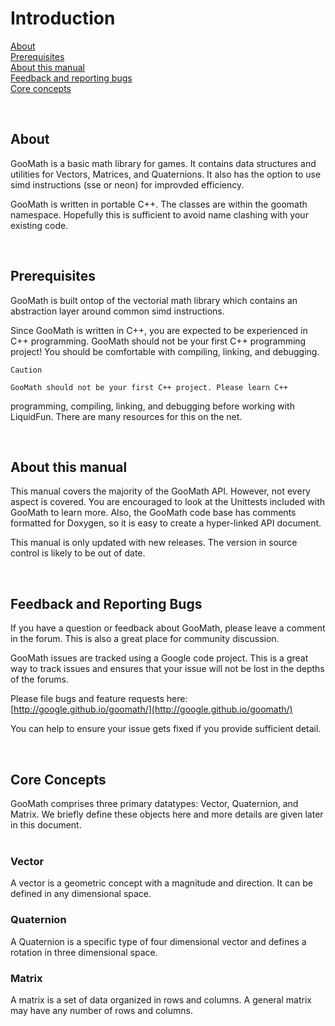 # Introduction

[About](#about)<br/>
[Prerequisites](#pre)<br/>
[About this manual](#atm)<br/>
[Feedback and reporting bugs](#frb)<br/>
[Core concepts](#cc)<br/>


<a name="About"></a><br/>

## About

GooMath is a basic math library for games. It contains data structures
and utilities for Vectors, Matrices, and Quaternions. It also has the option
to use simd instructions (sse or neon) for improvded efficiency.

GooMath is written in portable C++. The classes are within the goomath
namespace. Hopefully this is sufficient to avoid name clashing with your
existing code.

<a name="pre"></a><br/>
## Prerequisites

GooMath is built ontop of the vectorial math library which contains an
abstraction layer around common simd instructions.

Since GooMath is written in C++, you are expected to be experienced in C++
programming. GooMath should not be your first C++ programming project! You
should be comfortable with compiling, linking, and debugging.

	Caution

	GooMath should not be your first C++ project. Please learn C++
programming, compiling, linking, and debugging before working with LiquidFun.
There are many resources for this on the net.

<a name="atm"></a><br/>

## About this manual

This manual covers the majority of the GooMath API. However, not every
aspect is covered. You are encouraged to look at the Unittests included with
GooMath to learn more. Also, the GooMath code base has comments formatted
for Doxygen, so it is easy to create a hyper-linked API document.

This manual is only updated with new releases. The version in source control
is likely to be out of date.

<a name="frb"></a><br/>
## Feedback and Reporting Bugs

If you have a question or feedback about GooMath, please leave a comment in
the forum. This is also a great place for community discussion.

GooMath issues are tracked using a Google code project. This is a great way
to track issues and ensures that your issue will not be lost in the depths of
the forums.

Please file bugs and feature requests here:
[http://google.github.io/goomath/](http://google.github.io/goomath/)

 You can help to ensure your issue gets fixed if you provide sufficient
detail. 

<a name="cc"></a><br/>
## Core Concepts

GooMath comprises three primary datatypes: Vector, Quaternion,
and Matrix. We briefly define these objects here and more details are given
later in this document.<br/>
<br/>
### Vector
A vector is a geometric concept with a magnitude and direction. It can be
defined in any dimensional space.

### Quaternion
A Quaternion is a specific type of four dimensional vector and defines a
rotation in three dimensional space.

### Matrix
A matrix is a set of data organized in rows and columns. A general matrix
may have any number of rows and columns.

[ ][Chapter02]
[ ][Chapter03]
[ ][Chapter04]

  [Chapter02]: md__chapter02__vectors.html
  [Chapter03]: md__chapter03__quaternions.html
  [Chapter04]: md__chapter04__matrices.html
